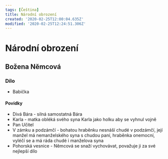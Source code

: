 ```yaml
---
tags: [Čeština]
title: Národní obrození
created: '2020-02-25T12:00:04.635Z'
modified: '2020-02-25T12:24:51.306Z'
---
```


# Národní obrození
## Božena Němcová
### Dílo
- Babička
#### Povídky
- Divá Bára - silná samostatná Bára
- Karla - matka obléká svého syna Karla jako holku aby se vyhnul vojně
- Pan Učitel 
- V zámku a podzámčí - bohatou hraběnku nesnáší chudé v podzámčí, její manžel má nemanželského syna s chudou paní, hraběnka onemocní, vyléčí se a má ráda chudé i manželova syna
- Pohorská vesnice - Němcová se snaží vychovávat, považuje ji za své nejlepší dílo

